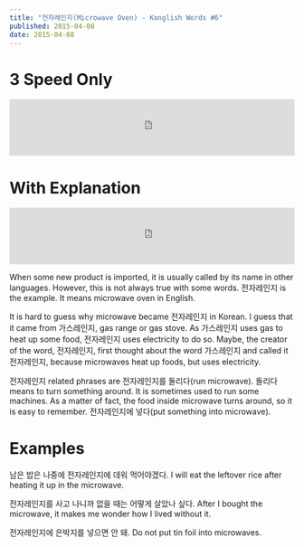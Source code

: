 ```yaml
---
title: "전자레인지(Microwave Oven) - Konglish Words #6"
published: 2015-04-08
date: 2015-04-08
---
```


#  3 Speed Only

<iframe id="audio_iframe" src="https://www.podbean.com/media/player/cv2ya-5520ed/initByJs/1/auto/1?skin=10" width="100%" height="100" frameborder="0" scrolling="no"></iframe>

#  With Explanation

<iframe id="audio_iframe" src="https://www.podbean.com/media/player/df69h-5520f2/initByJs/1/auto/1?skin=10" width="100%" height="100" frameborder="0" scrolling="no"></iframe>

When some new product is imported, it is usually called by its name in other languages. However, this is not always true with some words. 전자레인지 is the example. It means microwave oven in English.

It is hard to guess why microwave became 전자레인지 in Korean. I guess that it came from 가스레인지, gas range or gas stove. As 가스레인지 uses gas to heat up some food, 전자레인지 uses electricity to do so. Maybe, the creator of the word, 전자레인지, first thought about the word 가스레인지 and called it 전자레인지, because microwaves heat up foods, but uses electricity.

전자레인지 related phrases are 전자레인지를 돌리다(run microwave). 돌리다 means to turn something around. It is sometimes used to run some machines. As a matter of fact, the food inside microwave turns around, so it is easy to remember. 전자레인지에 넣다(put something into microwave).

#  Examples

남은 밥은 나중에 전자레인지에 데워 먹어야겠다.
I will eat the leftover rice after heating it up in the microwave.

전자레인지를 사고 나니까 없을 때는 어떻게 살았나 싶다.
After I bought the microwave, it makes me wonder how I lived without it.

전자레인지에 은박지를 넣으면 안 돼.
Do not put tin foil into microwaves.